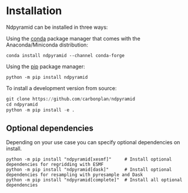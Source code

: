 # Installation

Ndpyramid can be installed in three ways:

Using the [conda](https://conda.io) package manager that comes with the Anaconda/Miniconda distribution:

```shell
conda install ndpyramid --channel conda-forge
```

Using the [pip](https://pypi.org/project/pip/) package manager:

```shell
python -m pip install ndpyramid
```

To install a development version from source:

```python
git clone https://github.com/carbonplan/ndpyramid
cd ndpyramid
python -m pip install -e .
```

## Optional dependencies

Depending on your use case you can specify optional dependencies on install.

```
python -m pip install "ndpyramid[xesmf]"     # Install optional dependencies for regridding with ESMF
python -m pip install "ndpyramid[dask]"      # Install optional dependencies for resampling with pyresample and Dask
python -m pip install "ndpyramid[complete]"  # Install all optional dependencies
```
